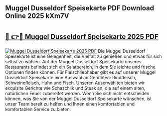 ## Muggel Dusseldorf Speisekarte PDF Download Online 2025 kXm7V

# <h2><a href="http://gcdrhr.nevu.top/?p=Muggel+Dusseldorf+Speisekarte">🔗 👉🔴 Muggel Dusseldorf Speisekarte 2025 PDF</a></h2>

[![Muggel Dusseldorf Speisekarte 2025 PDF](https://i.imgur.com/dBaPXMq.png)](http://gcdrhr.nevu.top/?p=Muggel+Dusseldorf+Speisekarte)
Die Muggel Dusseldorf Speisekarte ist eine Gelegenheit, die Vielfalt zu genießen und etwas für sich selbst zu wählen. Auf der Muggel Dusseldorf Speisekarte unseres Restaurants befindet sich ein Salatbereich, in dem Sie leichte und frische Optionen finden können. Für Fleischliebhaber gibt es auf unserer Muggel Dusseldorf Speisekarte eine Auswahl an Gerichten: Rindfleisch, Schweinefleisch, Huhn und Fisch. Unseren Auserwählten bieten wir exquisite Gerichte wie Schaschlik und Steak an, die auf einem alten, natürlichen Feuer zubereitet werden. Wenn Sie sich nicht entscheiden können, was Sie von der Muggel Dusseldorf Speisekarte wünschen, ist unser Team bereit zu helfen und Ihnen einen komfortablen und komfortablen Service zu bieten.
